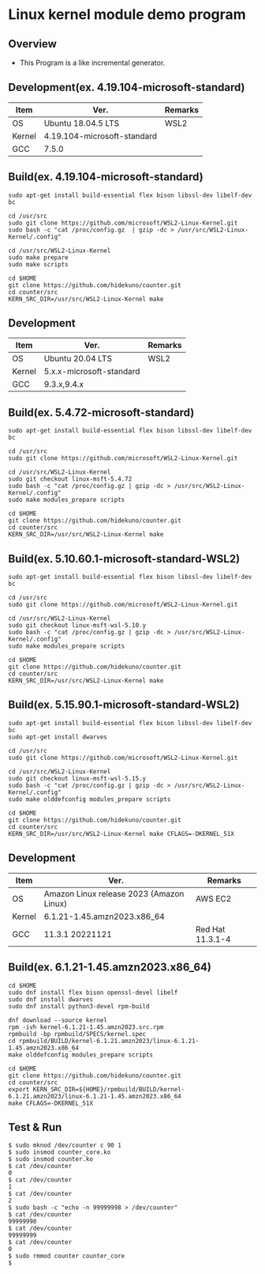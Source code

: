 Linux kernel module demo program
=================
## Overview
- This Program is a like incremental generator.

## Development(ex. 4.19.104-microsoft-standard)
| Item   | Ver. |Remarks|
|--------|--------|--------|
| OS     | Ubuntu 18.04.5 LTS |WSL2|
| Kernel | 4.19.104-microsoft-standard||
| GCC    | 7.5.0||

## Build(ex. 4.19.104-microsoft-standard)
```
sudo apt-get install build-essential flex bison libssl-dev libelf-dev bc

cd /usr/src
sudo git clone https://github.com/microsoft/WSL2-Linux-Kernel.git
sudo bash -c "cat /proc/config.gz  | gzip -dc > /usr/src/WSL2-Linux-Kernel/.config"

cd /usr/src/WSL2-Linux-Kernel
sudo make prepare
sudo make scripts

cd $HOME
git clone https://github.com/hidekuno/counter.git
cd counter/src
KERN_SRC_DIR=/usr/src/WSL2-Linux-Kernel make
```
## Development
| Item   | Ver. |Remarks|
|--------|--------|--------|
| OS     | Ubuntu 20.04 LTS |WSL2|
| Kernel | 5.x.x-microsoft-standard||
| GCC    | 9.3.x,9.4.x||

## Build(ex. 5.4.72-microsoft-standard)
```
sudo apt-get install build-essential flex bison libssl-dev libelf-dev bc

cd /usr/src
sudo git clone https://github.com/microsoft/WSL2-Linux-Kernel.git

cd /usr/src/WSL2-Linux-Kernel
sudo git checkout linux-msft-5.4.72
sudo bash -c "cat /proc/config.gz | gzip -dc > /usr/src/WSL2-Linux-Kernel/.config"
sudo make modules_prepare scripts

cd $HOME
git clone https://github.com/hidekuno/counter.git
cd counter/src
KERN_SRC_DIR=/usr/src/WSL2-Linux-Kernel make
```
## Build(ex. 5.10.60.1-microsoft-standard-WSL2)
```
sudo apt-get install build-essential flex bison libssl-dev libelf-dev bc

cd /usr/src
sudo git clone https://github.com/microsoft/WSL2-Linux-Kernel.git

cd /usr/src/WSL2-Linux-Kernel
sudo git checkout linux-msft-wsl-5.10.y
sudo bash -c "cat /proc/config.gz | gzip -dc > /usr/src/WSL2-Linux-Kernel/.config"
sudo make modules_prepare scripts

cd $HOME
git clone https://github.com/hidekuno/counter.git
cd counter/src
KERN_SRC_DIR=/usr/src/WSL2-Linux-Kernel make
```
## Build(ex. 5.15.90.1-microsoft-standard-WSL2)
```
sudo apt-get install build-essential flex bison libssl-dev libelf-dev bc
sudo apt-get install dwarves

cd /usr/src
sudo git clone https://github.com/microsoft/WSL2-Linux-Kernel.git

cd /usr/src/WSL2-Linux-Kernel
sudo git checkout linux-msft-wsl-5.15.y
sudo bash -c "cat /proc/config.gz | gzip -dc > /usr/src/WSL2-Linux-Kernel/.config"
sudo make olddefconfig modules_prepare scripts

cd $HOME
git clone https://github.com/hidekuno/counter.git
cd counter/src
KERN_SRC_DIR=/usr/src/WSL2-Linux-Kernel make CFLAGS=-DKERNEL_51X
```

## Development
| Item   | Ver. |Remarks|
|--------|--------|--------|
| OS     | Amazon Linux release 2023 (Amazon Linux)|AWS EC2|
| Kernel | 6.1.21-1.45.amzn2023.x86_64||
| GCC    | 11.3.1 20221121|Red Hat 11.3.1-4|

## Build(ex. 6.1.21-1.45.amzn2023.x86_64)
```
cd $HOME
sudo dnf install flex bison openssl-devel libelf
sudo dnf install dwarves
sudo dnf install python3-devel rpm-build

dnf download --source kernel
rpm -ivh kernel-6.1.21-1.45.amzn2023.src.rpm
rpmbuild -bp rpmbuild/SPECS/kernel.spec
cd rpmbuild/BUILD/kernel-6.1.21.amzn2023/linux-6.1.21-1.45.amzn2023.x86_64
make olddefconfig modules_prepare scripts

cd $HOME
git clone https://github.com/hidekuno/counter.git
cd counter/src
export KERN_SRC_DIR=${HOME}/rpmbuild/BUILD/kernel-6.1.21.amzn2023/linux-6.1.21-1.45.amzn2023.x86_64
make CFLAGS=-DKERNEL_51X
```

## Test & Run
```
$ sudo mknod /dev/counter c 90 1
$ sudo insmod counter_core.ko
$ sudo insmod counter.ko
$ cat /dev/counter
0
$ cat /dev/counter
1
$ cat /dev/counter
2
$ sudo bash -c "echo -n 99999998 > /dev/counter"
$ cat /dev/counter
99999998
$ cat /dev/counter
99999999
$ cat /dev/counter
0
$ sudo rmmod counter counter_core
$
```
